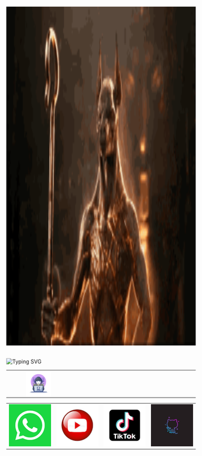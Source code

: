 <p align="center"><img style="width: 1000px; margin: 0 auto; height: 900px;" src="image1.gif"></p>
				</td>
			</tr>
		</table>
		<div class="style2">
			<br>
			<div class="style3">
				<img src="http://readme-typing-svg.herokuapp.com?font=Delicious+Handrawn&pause=1000&color=black&width=300&lines=Loading...............;Hola+👋👋;soy+asistente+de+Andi;que+opinas+de+tu+experiencia+x+aqui;comentanos+aqui+en+nuestras+redes+sociales+👇👇👇;no+te+pierdas+de+nuestros+nuevos+contenidos😁;aunque+no+subo+mucho+contenido+jeje;visitanos+en+WhatsApp+para+socializar😉" alt="Typing SVG" />
			</div>
			<table width="80%" align="center">
				<tr>
					<td width="25%"><img align="right" width="60%" src="image1.webp"></td>
					<td width="25%"></td>
					<td width="25%"></td>
					<td width="25%"></td>
				</tr>
			</table>
			<table width="80%" align="center">
				<tr>
					<td align="center" width="25%"><img class="style4" src="image1.png"></td>
					<td align="center" width="25%"><img class="style4" src="image2.jfif"></td>
					<td align="center" width="25%"><img class="style4" src="image3.png"></td>
					<td align="center" width="25%"><img class="style4" src="image4.jfif"></td>
				</tr>
			</table>
		</div>
		<br>
	</div>
